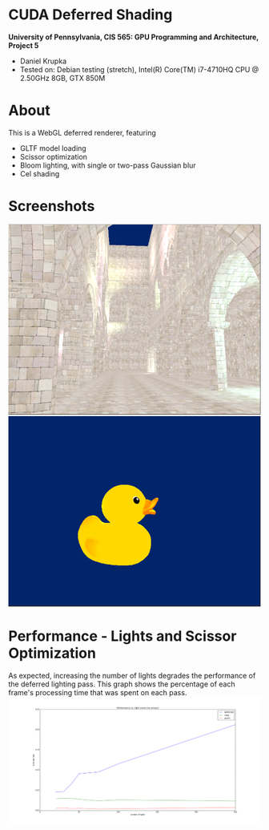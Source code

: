 CUDA Deferred Shading
======================

**University of Pennsylvania, CIS 565: GPU Programming and Architecture, Project 5**

* Daniel Krupka
* Tested on: Debian testing (stretch), Intel(R) Core(TM) i7-4710HQ CPU @ 2.50GHz 8GB, GTX 850M


# About
This is a WebGL deferred renderer, featuring
* GLTF model loading
* Scissor optimization
* Bloom lighting, with single or two-pass Gaussian blur
* Cel shading

# Screenshots
![Sponza, Full](img/sponza_full.png "Sponza, Full")
![Duck, Full](img/duck.png "Duck, Full")

# Performance - Lights and Scissor Optimization
As expected, increasing the number of lights degrades the performance of the deferred lighting pass.
This graph shows the percentage of each frame's processing time that was spent on each pass.
![Sponza, no scissor, light plot](img/plot_lights.png "Sponza, no scissor, light plot")
